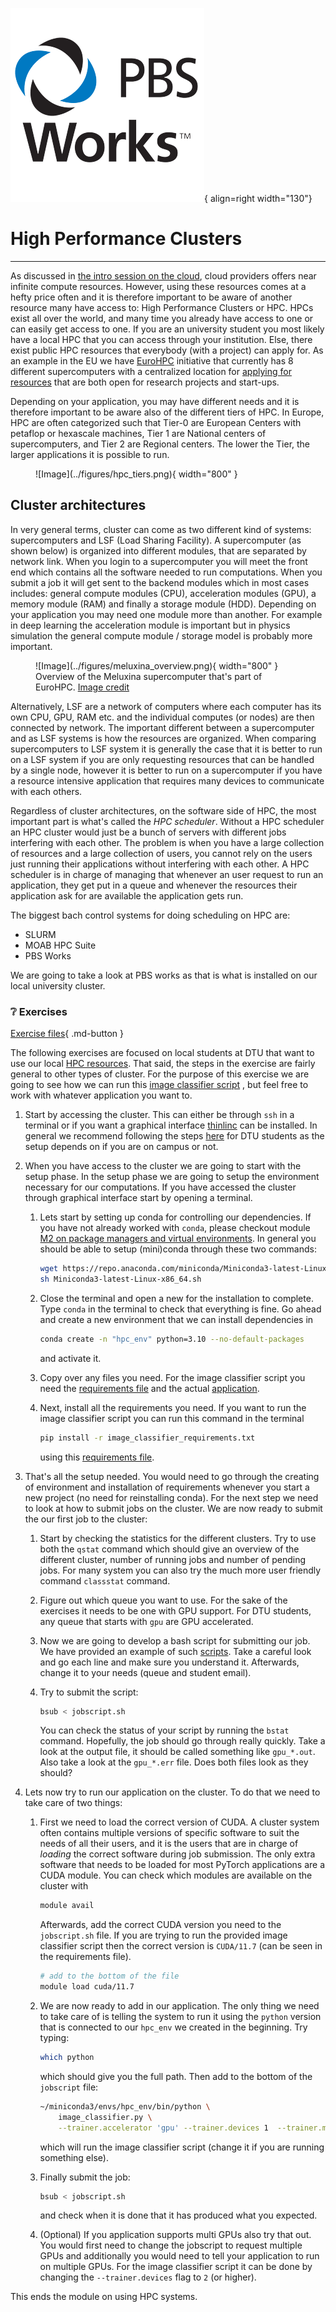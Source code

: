 ![Logo](../figures/icons/pbs.png){ align=right width="130"}

# High Performance Clusters

---

As discussed in [the intro session on the cloud](../s6_the_cloud/README.md), cloud providers offers near infinite
compute resources. However, using these resources comes at a hefty price often and it is therefore important to be
aware of another resource many have access to: High Performance Clusters or HPC. HPCs exist all over the world, and
many time you already have access to one or can easily get access to one. If you are an university student you most
likely have a local HPC that you can access through your institution. Else, there exist public HPC resources that
everybody (with a project) can apply for. As an example in the EU we have
[EuroHPC](https://eurohpc-ju.europa.eu/index_en) initiative that currently has 8 different supercomputers with a
centralized location for [applying for resources](https://pracecalls.eu/) that are both open for research projects
and start-ups.

Depending on your application, you may have different needs and it is therefore important to be aware also of the
different tiers of HPC. In Europe, HPC are often categorized such that Tier-0 are European Centers with petaflop
or hexascale machines, Tier 1 are National centers of supercomputers, and Tier 2 are Regional centers. The lower the
Tier, the larger applications it is possible to run.

<figure markdown>
![Image](../figures/hpc_tiers.png){ width="800" }
</figure>

## Cluster architectures

In very general terms, cluster can come as two different kind of systems: supercomputers and LSF
(Load Sharing Facility). A supercomputer (as shown below) is organized into different modules, that are separated by
network link. When you login to a supercomputer you will meet the front end which contains all the software needed to
run computations. When you submit a job it will get sent to the backend modules which in most cases includes: general
compute modules (CPU), acceleration modules (GPU), a memory module (RAM) and finally a storage module (HDD). Depending
on your application you may need one module more than another. For example in deep learning the acceleration module is
important but in physics simulation the general compute module / storage model is probably more important.

<figure markdown>
![Image](../figures/meluxina_overview.png){ width="800" }
<figcaption> Overview of the Meluxina supercomputer that's part of EuroHPC.
<a href="https://hpc.uni.lu/old/blog/2019/luxembourg-meluxina-supercomputer-part-of-eurohpc/"> Image credit </a>
</figcaption>
</figure>

Alternatively, LSF are a network of computers where each computer has its own CPU, GPU, RAM etc. and the individual
computes (or nodes) are then connected by network. The important different between a supercomputer and as LSF systems
is how the resources are organized. When comparing supercomputers to LSF system it is generally the case that it is
better to run on a LSF system if you are only requesting resources that can be handled by a single node, however it
is better to run on a supercomputer if you have a resource intensive application that requires many devices to
communicate with each others.

Regardless of cluster architectures, on the software side of HPC, the most important part is what's called the
*HPC scheduler*. Without a HPC scheduler an HPC cluster would just be a bunch of servers with different jobs
interfering with each other. The problem is when you have a large collection of resources and a large collection of
users, you cannot rely on the users just running their applications without interfering with each other. A HPC scheduler
is in charge of managing that whenever an user request to run an application, they get put in a queue and whenever the
resources their application ask for are available the application gets run.

The biggest bach control systems for doing scheduling on HPC are:

* SLURM
* MOAB HPC Suite
* PBS Works

We are going to take a look at PBS works as that is what is installed on our local university cluster.

### ❔ Exercises

[Exercise files](https://github.com/SkafteNicki/dtu_mlops/tree/main/s10_extra/exercise_files){ .md-button }

The following exercises are focused on local students at DTU that want to use our local
[HPC resources](https://www.hpc.dtu.dk/). That said, the steps in the exercise are fairly general to other types
of cluster. For the purpose of this exercise we are going to see how we can run this
[image classifier script](https://github.com/SkafteNicki/dtu_mlops/tree/main/s10_extra/exercise_files/image_classifier.py)
, but feel free to work with whatever application you want to.

1. Start by accessing the cluster. This can either be through `ssh` in a terminal or if you want a graphical interface
    [thinlinc](https://www.cendio.com/thinlinc/download) can be installed. In general we recommend following the steps
    [here](https://www.hpc.dtu.dk/?page_id=2501) for DTU students as the setup depends on if you are on campus or not.

2. When you have access to the cluster we are going to start with the setup phase. In the setup phase we are going
    to setup the environment necessary for our computations. If you have accessed the cluster through graphical interface
    start by opening a terminal.

    1. Lets start by setting up conda for controlling our dependencies. If you have not already worked with `conda`,
        please checkout module
        [M2 on package managers and virtual environments](../s1_development_environment/package_manager.md). In general
        you should be able to setup (mini)conda through these two commands:

        ```bash
        wget https://repo.anaconda.com/miniconda/Miniconda3-latest-Linux-x86_64.sh
        sh Miniconda3-latest-Linux-x86_64.sh
        ```

    2. Close the terminal and open a new for the installation to complete. Type `conda` in the terminal to check that
        everything is fine. Go ahead and create a new environment that we can install dependencies in

        ```bash
        conda create -n "hpc_env" python=3.10 --no-default-packages
        ```

        and activate it.

    3. Copy over any files you need. For the image classifier script you need the
        [requirements file](https://github.com/SkafteNicki/dtu_mlops/tree/main/s10_extra/exercise_files/image_classifier_requirements.txt)
        and the actual
        [application](https://github.com/SkafteNicki/dtu_mlops/tree/main/s10_extra/exercise_files/image_classifier.py).

    4. Next, install all the requirements you need. If you want to run the image classifier script you can run this
        command in the terminal

        ```bash
        pip install -r image_classifier_requirements.txt
        ```

        using this [requirements file](https://github.com/SkafteNicki/dtu_mlops/tree/main/s10_extra/exercise_files/image_classifier_requirements.txt).

3. That's all the setup needed. You would need to go through the creating of environment and installation of requirements
    whenever you start a new project (no need for reinstalling conda). For the next step we need to look at how to submit
    jobs on the cluster. We are now ready to submit the our first job to the cluster:

    1. Start by checking the statistics for the different clusters. Try to use both the `qstat` command which should give
        an overview of the different cluster, number of running jobs and number of pending jobs. For many system you can
        also try the much more user friendly command `classstat` command.

    2. Figure out which queue you want to use. For the sake of the exercises it needs to be one with GPU support. For
        DTU students, any queue that starts with `gpu` are GPU accelerated.

    3. Now we are going to develop a bash script for submitting our job. We have provided an example of such
        [scripts](https://github.com/SkafteNicki/dtu_mlops/tree/main/s10_extra/exercise_files/jobscript.sh). Take a
        careful look and go each line and make sure you understand it. Afterwards, change it to your needs
        (queue and student email).

    4. Try to submit the script:

        ```bash
        bsub < jobscript.sh
        ```

        You can check the status of your script by running the `bstat` command. Hopefully, the job should go through
        really quickly. Take a look at the output file, it should be called something like `gpu_*.out`. Also take a
        look at the `gpu_*.err` file. Does both files look as they should?

4. Lets now try to run our application on the cluster. To do that we need to take care of two things:

    1. First we need to load the correct version of CUDA. A cluster system often contains multiple versions of specific
        software to suit the needs of all their users, and it is the users that are in charge of *loading* the correct
        software during job submission. The only extra software that needs to be loaded for most PyTorch applications
        are a CUDA module. You can check which modules are available on the cluster with

        ```bash
        module avail
        ```

        Afterwards, add the correct CUDA version you need to the `jobscript.sh` file. If you are trying to run the
        provided image classifier script then the correct version is `CUDA/11.7` (can be seen in the requirements file).

        ```bash
        # add to the bottom of the file
        module load cuda/11.7
        ```

    2. We are now ready to add in our application. The only thing we need to take care of is telling the system to run
        it using the `python` version that is connected to our `hpc_env` we created in the beginning. Try typing:

        ```bash
        which python
        ```

        which should give you the full path. Then add to the bottom of the `jobscript` file:

        ```bash
        ~/miniconda3/envs/hpc_env/bin/python \
            image_classifier.py \
            --trainer.accelerator 'gpu' --trainer.devices 1  --trainer.max_epochs 5
        ```

        which will run the image classifier script (change it if you are running something else).

    3. Finally submit the job:

        ```bash
        bsub < jobscript.sh
        ```

        and check when it is done that it has produced what you expected.

    4. (Optional) If you application supports multi GPUs also try that out. You would first need to change the
        jobscript to request multiple GPUs and additionally you would need to tell your application to run on multiple
        GPUs. For the image classifier script it can be done by changing the `--trainer.devices` flag
        to `2` (or higher).

This ends the module on using HPC systems.

